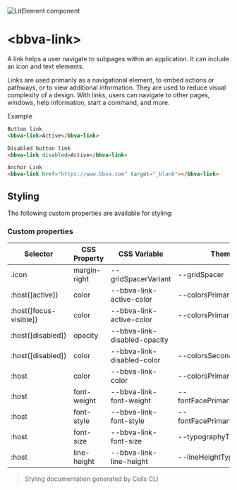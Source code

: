 ![LitElement component](https://img.shields.io/badge/litElement-component-blue.svg)

# \<bbva-link>

A link helps a user navigate to subpages within an application. It can include an icon and text elements.

Links are used primarily as a navigational element, to embed actions or pathways, or to view additional information. They are used to reduce visual complexity of a design. With links, users can navigate to other pages, windows, help information, start a command, and more.

Example

```html
Button link
<bbva-link>Active</bbva-link>

Disabled button link
<bbva-link disabled>Active</bbva-link>

Anchor Link
<bbva-link href="https://www.bbva.com" target="_blank"></bbva-link>
```

## Styling

The following custom properties are available for styling:

### Custom properties

| Selector               | CSS Property | CSS Variable                 | Theme Variable                    | Foundations/Fallback                                        |
| ---------------------- | ------------ | ---------------------------- | --------------------------------- | ----------------------------------------------------------- |
| .icon                  | margin-right | --gridSpacerVariant          | --gridSpacer                      | foundations.grid.spacer                       |
| :host([active])        | color        | --bbva-link-active-color     | --colorsPrimaryCoreDark           | foundations.colors.primaryCoreDark            |
| :host([focus-visible]) | color        | --bbva-link-active-color     | --colorsPrimaryCoreDark           | foundations.colors.primaryCoreDark            |
| :host([disabled])      | opacity      | --bbva-link-disabled-opacity |                                   | 0.4                                                         |
| :host([disabled])      | color        | --bbva-link-disabled-color   | --colorsSecondary400              | foundations.colors.secondary400               |
| :host                  | color        | --bbva-link-color            | --colorsPrimaryMedium             | foundations.colors.primaryMedium              |
| :host                  | font-weight  | --bbva-link-font-weight      | --fontFacePrimaryMediumFontWeight | foundations.fontFacePrimary.medium.fontWeight |
| :host                  | font-style   | --bbva-link-font-style       | --fontFacePrimaryMediumFontStyle  | foundations.fontFacePrimary.medium.fontStyle  |
| :host                  | font-size    | --bbva-link-font-size        | --typographyTypeSmall             | foundations.typography.typeSmall              |
| :host                  | line-height  | --bbva-link-line-height      | --lineHeightTypeSmall             | foundations.lineHeight.typeSmall              |
> Styling documentation generated by Cells CLI
